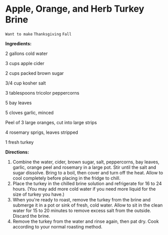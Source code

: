 # Apple, Orange, and Herb Turkey Brine

`Want to make` `Thanksgiving` `Fall`

**Ingredients:**

2 gallons cold water 

3 cups apple cider 

2 cups packed brown sugar 

3/4 cup kosher salt 

3 tablespoons tricolor peppercorns 

5 bay leaves 

5 cloves garlic, minced 

Peel of 3 large oranges, cut into large strips 

4 rosemary sprigs, leaves stripped

1 fresh turkey 

**Directions:**

1. Combine the water, cider, brown sugar, salt, peppercorns, bay leaves, garlic, orange peel and rosemary in a large pot. Stir until the salt and sugar dissolve. Bring to a boil, then cover and turn off the heat. Allow to cool completely before placing in the fridge to chill.
2. Place the turkey in the chilled brine solution and refrigerate for 16 to 24 hours. (You may add more cold water if you need more liquid for the size of turkey you have.)
3. When you're ready to roast, remove the turkey from the brine and submerge it in a pot or sink of fresh, cold water. Allow to sit in the clean water for 15 to 20 minutes to remove excess salt from the outside. Discard the brine.
4. Remove the turkey from the water and rinse again, then pat dry. Cook according to your normal roasting method.
